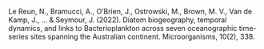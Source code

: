 Le Reun, N., Bramucci, A., O’Brien, J., Ostrowski, M., Brown, M. V., Van de Kamp, J., ... & Seymour, J. (2022). Diatom biogeography, temporal dynamics, and links to Bacterioplankton across seven oceanographic time-series sites spanning the Australian continent. Microorganisms, 10(2), 338.
